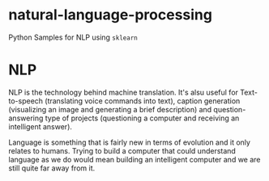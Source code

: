 # natural-language-processing

Python Samples for NLP using `sklearn`

# NLP

NLP is the technology behind machine translation. It's alsu useful for Text-to-speech (translating voice commands into text), caption generation (visualizing an image and generating a brief description) and question-answering type of projects (questioning a computer and receiving an intelligent answer).

Language is something that is fairly new in terms of evolution and it only relates to humans. Trying to build a computer that could understand language as we do would mean building an intelligent computer and we are still quite far away from it. 

